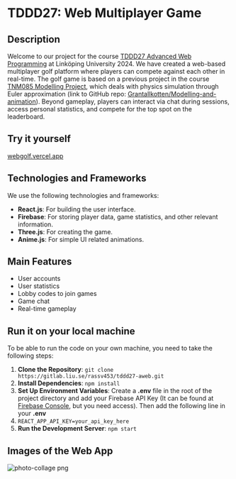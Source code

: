# TDDD27: Web Multiplayer Game

## Description

Welcome to our project for the course [TDDD27 Advanced Web Programming](https://studieinfo.liu.se/kurs/TDDD27/vt-2024) at Linköping University 2024. We have created a web-based multiplayer golf platform where players can compete against each other in real-time. The golf game is based on a previous project in the course [TNM085 Modelling Project](https://studieinfo.liu.se/kurs/TNM085/vt-2023), which deals with physics simulation through Euler approximation (link to GitHub repo: [Grantallkotten/Modelling-and-animation](https://github.com/Grantallkotten/Modeling-and-animation)). Beyond gameplay, players can interact via chat during sessions, access personal statistics, and compete for the top spot on the leaderboard.

## Try it yourself
[webgolf.vercel.app](https://webgolf.vercel.app)  

## Technologies and Frameworks

We use the following technologies and frameworks:

- **React.js**: For building the user interface.
- **Firebase**: For storing player data, game statistics, and other relevant information.
- **Three.js**: For creating the game.
- **Anime.js**: For simple UI related animations.

## Main Features

- User accounts
- User statistics
- Lobby codes to join games
- Game chat
- Real-time gameplay

## Run it on your local machine

To be able to run the code on your own machine, you need to take the following steps:

1. **Clone the Repository**: `git clone https://gitlab.liu.se/rassv453/tddd27-aweb.git`
2. **Install Dependencies**: `npm install`
3. **Set Up Environment Variables**: Create a **.env** file in the root of the project directory and add your Firebase API Key (It can be found at [Firebase Console](https://console.firebase.google.com/u/0/project/tddd27-aweb/settings/general/web:MDM3MjZlN2MtMmEyYy00MTY4LThhODYtOGRkNzEyZTg5ZWZk), but you need access). Then add the following line in your **.env**
4. `REACT_APP_API_KEY=your_api_key_here`
5. **Run the Development Server**: `npm start`

## Images of the Web App
![photo-collage png](https://github.com/rasmussvala/Web-Golf/assets/91534734/d67b9818-27fc-40f7-837b-c242129ed1d5)

